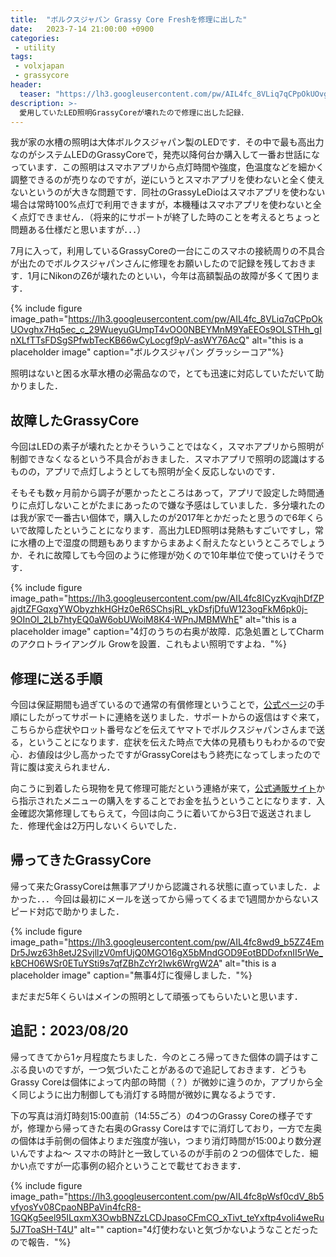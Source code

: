 ```yaml
---
title:  "ボルクスジャパン Grassy Core Freshを修理に出した"
date:   2023-7-14 21:00:00 +0900
categories: 
 - utility
tags:
 - volxjapan
 - grassycore
header:
  teaser: "https://lh3.googleusercontent.com/pw/AIL4fc_8VLiq7qCPpOkUOvghx7Hq5ec_c_29WueyuGUmpT4vOO0NBEYMnM9YaEEOs9OLSTHh_gInXLfTTsFDSgSPfwbTecKB66wCyLocgf9pV-asWY76AcQ"
description: >-
  愛用していたLED照明GrassyCoreが壊れたので修理に出した記録．
---
```


我が家の水槽の照明は大体ボルクスジャパン製のLEDです．その中で最も高出力なのがシステムLEDのGrassyCoreで，発売以降何台か購入して一番お世話になっています．この照明はスマホアプリから点灯時間や強度，色温度などを細かく調整できるのが売りなのですが，逆にいうとスマホアプリを使わないと全く使えないというのが大きな問題です．同社のGrassyLeDioはスマホアプリを使わない場合は常時100%点灯で利用できますが，本機種はスマホアプリを使わないと全く点灯できません．（将来的にサポートが終了した時のことを考えるとちょっと問題ある仕様だと思いますが．．．）

7月に入って，利用しているGrassyCoreの一台にこのスマホの接続周りの不具合が出たのでボルクスジャパンさんに修理をお願いしたので記録を残しておきます．1月にNikonのZ6が壊れたのといい，今年は高額製品の故障が多くて困ります．

{% include figure image_path="https://lh3.googleusercontent.com/pw/AIL4fc_8VLiq7qCPpOkUOvghx7Hq5ec_c_29WueyuGUmpT4vOO0NBEYMnM9YaEEOs9OLSTHh_gInXLfTTsFDSgSPfwbTecKB66wCyLocgf9pV-asWY76AcQ" alt="this is a placeholder image" caption="ボルクスジャパン グラッシーコア"%}

照明はないと困る水草水槽の必需品なので，とても迅速に対応していただいて助かりました．


## 故障したGrassyCore

今回はLEDの素子が壊れたとかそういうことではなく，スマホアプリから照明が制御できなくなるという不具合がおきました．スマホアプリで照明の認識はするものの，アプリで点灯しようとしても照明が全く反応しないのです．


そもそも数ヶ月前から調子が悪かったところはあって，アプリで設定した時間通りに点灯しないことがたまにあったので嫌な予感はしていました．多分壊れたのは我が家で一番古い個体で，購入したのが2017年とかだったと思うので6年くらいで故障したということになります．高出力LED照明は発熱もすごいですし，常に水槽の上で湿度の問題もありますからまあよく耐えたなというところでしょうか．それに故障しても今回のように修理が効くので10年単位で使っていけそうです．

{% include figure image_path="https://lh3.googleusercontent.com/pw/AIL4fc8ICyzKvqjhDfZPajdtZFGqxgYWObyzhkHGHz0eR6SChsjRL_ykDsfjDfuW123ogFkM6pk0j-9OInOI_2Lb7htyEQ0aW6obUWoiM8K4-WPnJMBMWhE" alt="this is a placeholder image" caption="4灯のうちの右奥が故障．応急処置としてCharmのアクロトライアングル Growを設置．これもよい照明ですよね．"%}


## 修理に送る手順

今回は保証期間も過ぎているので通常の有償修理ということで，[公式ページ](https://volxjapan.co.jp/support)の手順にしたがってサポートに連絡を送りました．サポートからの返信はすぐ来て，こちらから症状やロット番号などを伝えてヤマトでボルクスジャパンさんまで送る，ということになります．症状を伝えた時点で大体の見積もりもわかるので安心．お値段は少し高かったですがGrassyCoreはもう終売になってしまったので背に腹は変えられません．

向こうに到着したら現物を見て修理可能だという連絡が来て，[公式通販サイト](https://www.volxjapandirect.com/product/2)から指示されたメニューの購入をすることでお金を払うということになります．入金確認次第修理してもらえて，今回は向こうに着いてから3日で返送されました．修理代金は2万円しないくらいでした．

## 帰ってきたGrassyCore

帰って来たGrassyCoreは無事アプリから認識される状態に直っていました．よかった．．．今回は最初にメールを送ってから帰ってくるまで1週間かからないスピード対応で助かりました．

{% include figure image_path="https://lh3.googleusercontent.com/pw/AIL4fc8wd9_b5ZZ4EmDr5Jwz63h8etJ2SvjllzV0mfUjQ0MGO16gX5bMndGOD9EotBDDofxnII5rWe_kBCH06WSr0ETuYSti9s7qfZBhZcYr2lwk6WrgW2A" alt="this is a placeholder image" caption="無事4灯に復帰しました．"%}

まだまだ5年くらいはメインの照明として頑張ってもらいたいと思います．


## 追記：2023/08/20

帰ってきてから1ヶ月程度たちました．今のところ帰ってきた個体の調子はすこぶる良いのですが，一つ気づいたことがあるので追記しておきます．どうもGrassy Coreは個体によって内部の時間（？）が微妙に違うのか，アプリから全く同じように出力制御しても消灯する時間が微妙に異なるようです．

下の写真は消灯時刻15:00直前（14:55ごろ）の4つのGrassy Coreの様子ですが，修理から帰ってきた右奥のGrassy Coreはすでに消灯しており，一方で左奥の個体は手前側の個体よりまだ強度が強い，つまり消灯時間が15:00より数分遅いんですよね〜 スマホの時計と一致しているのが手前の２つの個体でした．細かい点ですが一応事例の紹介ということで載せておきます．

{% include figure image_path="https://lh3.googleusercontent.com/pw/AIL4fc8pWsf0cdV_8b5vfyosYv08CpaoNBPaVin4fcR8-1GQKg5eel95ILqxmX3OwbBNZzLCDJpasoCFmCO_xTivt_teYxftp4voli4weRu5J7ToaSH-T4U" alt="" caption="4灯使わないと気づかないようなことだったので報告．"%}
